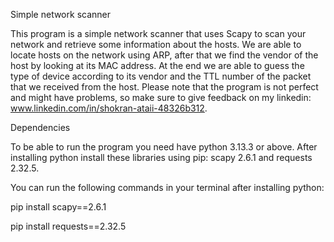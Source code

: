 Simple network scanner

This program is a simple network scanner that uses Scapy to scan your network and retrieve some information about the hosts. 
We are able to locate hosts on the network using ARP, after that we find the vendor of the host by looking at its MAC address. 
At the end we are able to guess the type of device according to its vendor and the TTL number of the packet that we received 
from the host. Please note that the program is not perfect and might have problems, so make sure to give feedback on my linkedin:
www.linkedin.com/in/shokran-ataii-48326b312.

Dependencies

To be able to run the program you need have python 3.13.3 or above. After installing python install these libraries using pip:
scapy 2.6.1 and requests 2.32.5.

You can run the following commands in your terminal after installing python:

pip install scapy==2.6.1

pip install requests==2.32.5
